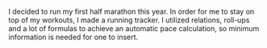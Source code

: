 I decided to run my first half marathon this year. In order for me to stay on top of my workouts, I made a running tracker. I utilized relations, roll-ups and a lot of formulas to achieve an automatic pace calculation, so minimum information is needed for one to insert.